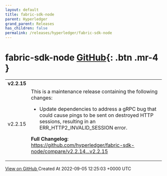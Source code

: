 ```yaml
---
layout: default
title: fabric-sdk-node
parent: Hyperledger
grand_parent: Releases
has_children: false
permalink: /releases/hyperledger/fabric-sdk-node
---
```


# fabric-sdk-node <span class="fs-3 right-align">[GitHub](https://github.com/hyperledger/fabric-sdk-node){: .btn .mr-4 }</span>


<div>
    <table>
        <tr>
            <td colspan="2">
                <b>
                    v2.2.15
                </b>
            </td>
        </tr>
        <tr>
            <td>
                <span class="chip">
                    v2.2.15
                </span>
            </td>
            <td>
                This is a maintenance release containing the following changes:

- Update dependencies to address a gRPC bug that could cause pings to be sent on destroyed HTTP sessions, resulting in an ERR_HTTP2_INVALID_SESSION error.

**Full Changelog**: https://github.com/hyperledger/fabric-sdk-node/compare/v2.2.14...v2.2.15
            </td>
        </tr>
    </table>
    <a href="https://github.com/hyperledger/fabric-sdk-node/releases/tag/v2.2.15" class=".btn">
        View on GitHub
    </a>
    <span class="right-align">
        Created At 2022-09-05 12:25:03 +0000 UTC
    </span>
</div>

